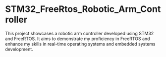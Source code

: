 # STM32_FreeRtos_Robotic_Arm_Controller
 This project showcases a robotic arm controller developed using STM32 and FreeRTOS. It aims to demonstrate my proficiency in FreeRTOS and enhance my skills in real-time operating systems and embedded systems development.
